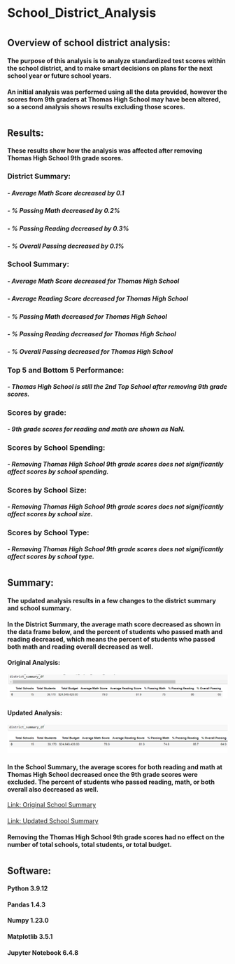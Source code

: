# School_District_Analysis
# 

## Overview of school district analysis:

#### The purpose of this analysis is to analyze standardized test scores within the school district, and to make smart decisions on plans for the next school year or future school years. 

#### An initial analysis was performed using all the data provided, however the scores from 9th graders at Thomas High School may have been altered, so a second analysis shows results excluding those scores. 

#

## Results:

#### These results show how the analysis was affected after removing Thomas High School 9th grade scores.

### District Summary: 
##### - Average Math Score decreased by 0.1
##### - % Passing Math decreased by 0.2%
##### - % Passing Reading decreased by 0.3%
##### - % Overall Passing decreased by 0.1%
#####
### School Summary:
##### - Average Math Score decreased for Thomas High School
##### - Average Reading Score decreased for Thomas High School
##### - % Passing Math decreased for Thomas High School
##### - % Passing Reading decreased for Thomas High School
##### - % Overall Passing decreased for Thomas High School
#####
### Top 5 and Bottom 5 Performance:
##### - Thomas High School is still the 2nd Top School after removing 9th grade scores.
#####
### Scores by grade:
##### - 9th grade scores for reading and math are shown as NaN.
#####
### Scores by School Spending:
##### - Removing Thomas High School 9th grade scores does not significantly affect scores by school spending.
#####
### Scores by School Size:
##### - Removing Thomas High School 9th grade scores does not significantly affect scores by school size.
#####
### Scores by School Type:
##### - Removing Thomas High School 9th grade scores does not significantly affect scores by school type.

#

## Summary: 

#### The updated analysis results in a few changes to the district summary and school summary. 

#### In the District Summary, the average math score decreased as shown in the data frame below, and the percent of students who passed math and reading decreased, which means the percent of students who passed both math and reading overall decreased as well. 

#### Original Analysis:
<img src="https://github.com/eoweed/School_District_Analysis/blob/main/Resources/imagesOriginalAnalysis/Screenshot%20(74).png">

#### Updated Analysis:
<img src="https://github.com/eoweed/School_District_Analysis/blob/main/Resources/imagesAfterRemovingAlteredScores/Screenshot%20(83).png">

#### In the School Summary, the average scores for both reading and math at Thomas High School decreased once the 9th grade scores were excluded. The percent of students who passed reading, math, or both overall also decreased as well. 
[Link: Original School Summary](https://github.com/eoweed/School_District_Analysis/blob/main/Resources/imagesOriginalAnalysis/Screenshot%20(75).png)
####
[Link: Updated School Summary](https://github.com/eoweed/School_District_Analysis/blob/main/Resources/imagesAfterRemovingAlteredScores/Screenshot%20(84).png)
#### Removing the Thomas High School 9th grade scores had no effect on the number of total schools, total students, or total budget.

#

## Software: 
#### Python 3.9.12
#### Pandas 1.4.3
#### Numpy 1.23.0
#### Matplotlib 3.5.1
#### Jupyter Notebook 6.4.8
